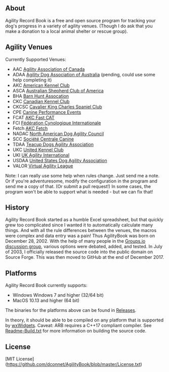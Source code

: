 About
-----

Agility Record Book is a free and open source program for tracking
your dog's progress in a variety of agility venues. (Though I do ask
that you make a donation to a local animal shelter or rescue group).

Agility Venues
--------------

Currently Supported Venues:

- AAC [Agility Association of Canada](http://www.aac.ca)
- ADAA [Agility Dog Association of Australia](http://www.adaa.com.au) (pending, could use some help completing it)
- AKC [American Kennel Club](http://www.akc.org)
- ASCA [Australian Shepherd Club of America](http://www.asca.org)
- BHA [Barn Hunt Assocation](http://www.barnhunt.com)
- CKC [Canadian Kennel Club](http://www.ckc.ca)
- CKCSC [Cavalier King Charles Spaniel Club](http://www.ckcsc.org)
- CPE [Canine Performance Events](http://www.k9cpe.com)
- FCAT [AKC Fast CAT](https://www.akc.org/sports/coursing/fast-cat/)
- FCI [Fédération Cynologique Internationale](http://www.fci.be)
- Fetch [AKC Fetch](https://www.akc.org/fetch/)
- NADAC [North American Dog Agility Council](http://www.nadac.com)
- SCC [Société Centrale Canine](http://www.france-agility.com)
- TDAA [Teacup Dogs Agility Association](http://www.k9tdaa.com)
- UKC [United Kennel Club](http://www.ukcdogs.com)
- UKI [UK Agility International](http://www.ukagilityinternational.com)
- USDAA [United States Dog Agility Association](http://www.usdaa.com)
- VALOR [Virtual Agility League](http://www.dogtrainingraleighnc.net/VirtualAgilityLeague/VALOR_home.html)

Note: I can really use some help when rules change. Just send me a note.
Or if you're adventuresome, modify the configuration in the program and send
me a copy of that. (Or submit a pull request!) In some cases, the program
won't be able to support what is needed - but we can fix that!

History
-------

Agility Record Book started as a humble Excel spreadsheet, but that
quickly grew too complicated since I wanted it to automatically calculate
many things. And with all the rule differences between the venues,
the macros were complex and data entry was a pain! Thus AgilityBook was
born on December 28, 2002. With the help of many people in the
[Groups.io discussion group](https://groups.io/g/AgilityRecordBook),
various options were debated, added, and tested. In July of 2003,
I officially released the source code into the public domain on Source Forge.
This was then moved to GitHub at the end of December 2017.

Platforms
---------

Agility Record Book currently supports:

- Windows Windows 7 and higher (32/64 bit)
- MacOS 10.13 and higher (64 bit)

The binaries for the platforms above can be found in
[Releases](https://github.com/dconnet/AgilityBook/releases).

In theory, it should be able to be compiled on any platform that is supported by
[wxWidgets](http://wxwidgets.org/).
Caveat: ARB requires a C++17 compliant compiler.
See [Readme-Build.txt](https://github.com/dconnet/AgilityBook/blob/master/Readme-Build.txt)
for more information on building the source code.

License
-------

[MIT License] (https://github.com/dconnet/AgilityBook/blob/master/License.txt)
